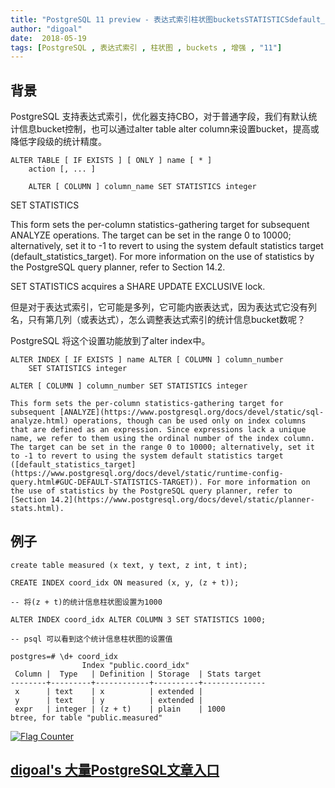 ```yaml
---
title: "PostgreSQL 11 preview - 表达式索引柱状图bucketsSTATISTICSdefault_statistics_target可设置"
author: "digoal"
date:  2018-05-19
tags: [PostgreSQL , 表达式索引 , 柱状图 , buckets , 增强 , "11"]
---
```

## 背景      
PostgreSQL 支持表达式索引，优化器支持CBO，对于普通字段，我们有默认统计信息bucket控制，也可以通过alter table alter column来设置bucket，提高或降低字段级的统计精度。  
  
```  
ALTER TABLE [ IF EXISTS ] [ ONLY ] name [ * ]  
    action [, ... ]  
  
    ALTER [ COLUMN ] column_name SET STATISTICS integer  
```  
  
SET STATISTICS  
  
This form sets the per-column statistics-gathering target for subsequent ANALYZE operations. The target can be set in the range 0 to 10000; alternatively, set it to -1 to revert to using the system default statistics target (default_statistics_target). For more information on the use of statistics by the PostgreSQL query planner, refer to Section 14.2.  
  
SET STATISTICS acquires a SHARE UPDATE EXCLUSIVE lock.  
  
但是对于表达式索引，它可能是多列，它可能内嵌表达式，因为表达式它没有列名，只有第几列（或表达式），怎么调整表达式索引的统计信息bucket数呢？  
  
PostgreSQL 将这个设置功能放到了alter index中。  
  
```  
ALTER INDEX [ IF EXISTS ] name ALTER [ COLUMN ] column_number  
    SET STATISTICS integer  
  
ALTER [ COLUMN ] column_number SET STATISTICS integer  
```  
  
  
  
```  
This form sets the per-column statistics-gathering target for subsequent [ANALYZE](https://www.postgresql.org/docs/devel/static/sql-analyze.html) operations, though can be used only on index columns that are defined as an expression. Since expressions lack a unique name, we refer to them using the ordinal number of the index column. The target can be set in the range 0 to 10000; alternatively, set it to -1 to revert to using the system default statistics target ([default_statistics_target](https://www.postgresql.org/docs/devel/static/runtime-config-query.html#GUC-DEFAULT-STATISTICS-TARGET)). For more information on the use of statistics by the PostgreSQL query planner, refer to [Section 14.2](https://www.postgresql.org/docs/devel/static/planner-stats.html).  
```  
  
  
## 例子  
  
```  
create table measured (x text, y text, z int, t int);

CREATE INDEX coord_idx ON measured (x, y, (z + t));  
  
-- 将(z + t)的统计信息柱状图设置为1000  
  
ALTER INDEX coord_idx ALTER COLUMN 3 SET STATISTICS 1000;  
  
-- psql 可以看到这个统计信息柱状图的设置值

postgres=# \d+ coord_idx
                Index "public.coord_idx"
 Column |  Type   | Definition | Storage  | Stats target 
--------+---------+------------+----------+--------------
 x      | text    | x          | extended | 
 y      | text    | y          | extended | 
 expr   | integer | (z + t)    | plain    | 1000
btree, for table "public.measured"
```  
  
  
<a rel="nofollow" href="http://info.flagcounter.com/h9V1"  ><img src="http://s03.flagcounter.com/count/h9V1/bg_FFFFFF/txt_000000/border_CCCCCC/columns_2/maxflags_12/viewers_0/labels_0/pageviews_0/flags_0/"  alt="Flag Counter"  border="0"  ></a>  
  
  
  
  
  
  
## [digoal's 大量PostgreSQL文章入口](https://github.com/digoal/blog/blob/master/README.md "22709685feb7cab07d30f30387f0a9ae")
  

